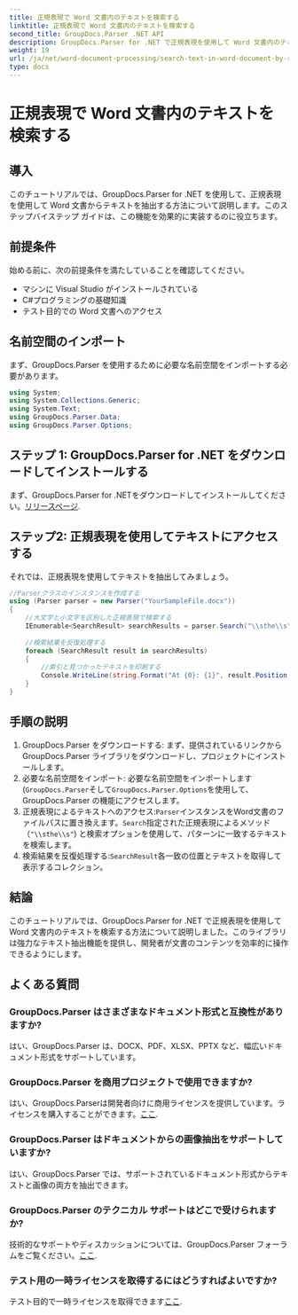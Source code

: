 ```yaml
---
title: 正規表現で Word 文書内のテキストを検索する
linktitle: 正規表現で Word 文書内のテキストを検索する
second_title: GroupDocs.Parser .NET API
description: GroupDocs.Parser for .NET で正規表現を使用して Word 文書内のテキストを検索する方法を学習します。特定のコンテンツを効率的に抽出します。
weight: 19
url: /ja/net/word-document-processing/search-text-in-word-document-by-regular-expression/
type: docs
---
```

# 正規表現で Word 文書内のテキストを検索する

## 導入
このチュートリアルでは、GroupDocs.Parser for .NET を使用して、正規表現を使用して Word 文書からテキストを抽出する方法について説明します。このステップバイステップ ガイドは、この機能を効果的に実装するのに役立ちます。
## 前提条件
始める前に、次の前提条件を満たしていることを確認してください。
- マシンに Visual Studio がインストールされている
- C#プログラミングの基礎知識
- テスト目的での Word 文書へのアクセス

## 名前空間のインポート
まず、GroupDocs.Parser を使用するために必要な名前空間をインポートする必要があります。
```csharp
using System;
using System.Collections.Generic;
using System.Text;
using GroupDocs.Parser.Data;
using GroupDocs.Parser.Options;
```
## ステップ 1: GroupDocs.Parser for .NET をダウンロードしてインストールする
まず、GroupDocs.Parser for .NETをダウンロードしてインストールしてください。[リリースページ](https://releases.groupdocs.com/parser/net/).
## ステップ2: 正規表現を使用してテキストにアクセスする
それでは、正規表現を使用してテキストを抽出してみましょう。
```csharp
//Parserクラスのインスタンスを作成する
using (Parser parser = new Parser("YourSampleFile.docx"))
{
    //大文字と小文字を区別した正規表現で検索する
    IEnumerable<SearchResult> searchResults = parser.Search("\\sthe\\s", new SearchOptions(true, false, true));
    
    //検索結果を反復処理する
    foreach (SearchResult result in searchResults)
    {
        //索引と見つかったテキストを印刷する
        Console.WriteLine(string.Format("At {0}: {1}", result.Position, result.Text));
    }
}
```
## 手順の説明
1. GroupDocs.Parser をダウンロードする: まず、提供されているリンクから GroupDocs.Parser ライブラリをダウンロードし、プロジェクトにインストールします。
2. 必要な名前空間をインポート: 必要な名前空間をインポートします (`GroupDocs.Parser`そして`GroupDocs.Parser.Options`を使用して、GroupDocs.Parser の機能にアクセスします。
3. 正規表現によるテキストへのアクセス:`Parser`インスタンスをWord文書のファイルパスに置き換えます。`Search`指定された正規表現によるメソッド（`"\\sthe\\s"`) と検索オプションを使用して、パターンに一致するテキストを検索します。
4. 検索結果を反復処理する:`SearchResult`各一致の位置とテキストを取得して表示するコレクション。

## 結論
このチュートリアルでは、GroupDocs.Parser for .NET で正規表現を使用して Word 文書内のテキストを検索する方法について説明しました。このライブラリは強力なテキスト抽出機能を提供し、開発者が文書のコンテンツを効率的に操作できるようにします。

## よくある質問
### GroupDocs.Parser はさまざまなドキュメント形式と互換性がありますか?
はい、GroupDocs.Parser は、DOCX、PDF、XLSX、PPTX など、幅広いドキュメント形式をサポートしています。
### GroupDocs.Parser を商用プロジェクトで使用できますか?
はい、GroupDocs.Parserは開発者向けに商用ライセンスを提供しています。ライセンスを購入することができます。[ここ](https://purchase.groupdocs.com/buy).
### GroupDocs.Parser はドキュメントからの画像抽出をサポートしていますか?
はい、GroupDocs.Parser では、サポートされているドキュメント形式からテキストと画像の両方を抽出できます。
### GroupDocs.Parser のテクニカル サポートはどこで受けられますか?
技術的なサポートやディスカッションについては、GroupDocs.Parser フォーラムをご覧ください。[ここ](https://forum.groupdocs.com/c/parser/17).
### テスト用の一時ライセンスを取得するにはどうすればよいですか?
テスト目的で一時ライセンスを取得できます[ここ](https://purchase.groupdocs.com/temporary-license/).
